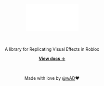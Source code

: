 <div align="center">
	<img src="assets/logo.png" alt="RefX" width="175" />
	<br><br><br>
	<p>A library for Replicating Visual Effects in Roblox</p>
	<a href="https://wad4444.github.io/refx/"><strong>View docs &rarr;</strong></a>
  <br><br><br>

  Made with love by [@wAD](https://github.com/wad4444)❤️
</div>
